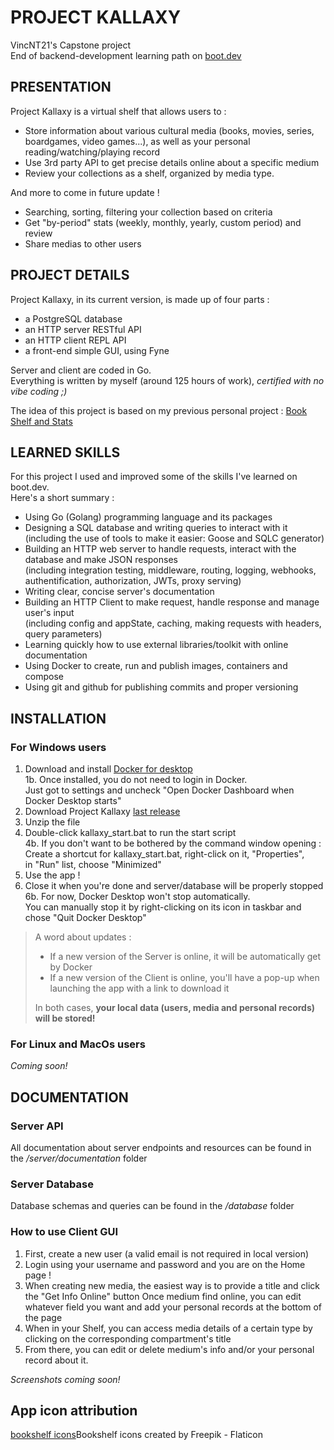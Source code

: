 # PROJECT KALLAXY
VincNT21's Capstone project   
End of backend-development learning path on [boot.dev](https://www.boot.dev/)

## PRESENTATION
Project Kallaxy is a virtual shelf that allows users to :
- Store information about various cultural media (books, movies, series, boardgames, video games...), as well as your personal reading/watching/playing record
- Use 3rd party API to get precise details online about a specific medium
- Review your collections as a shelf, organized by media type.


And more to come in future update !
- Searching, sorting, filtering your collection based on criteria
- Get "by-period" stats (weekly, monthly, yearly, custom period) and review
- Share medias to other users


## PROJECT DETAILS
Project Kallaxy, in its current version,  is made up of four parts : 
- a PostgreSQL database
- an HTTP server RESTful API
- an HTTP client REPL API 
- a front-end simple GUI, using Fyne
  
Server and client are coded in Go.  
Everything is written by myself (around 125 hours of work), *certified with no vibe coding ;)*

The idea of this project is based on my previous personal project : [Book Shelf and Stats](https://github.com/VincNT21/books_shelf_and_stats)

## LEARNED SKILLS

For this project I used and improved some of the skills I've learned on boot.dev.  
Here's a short summary :
- Using Go (Golang) programming language and its packages
- Designing a SQL database and writing queries to interact with it  
(including the use of tools to make it easier: Goose and SQLC generator)
- Building an HTTP web server to handle requests, interact with the database and make JSON responses  
(including integration testing, middleware, routing, logging, webhooks, authentification, authorization, JWTs, proxy serving)
- Writing clear, concise server's documentation
- Building an HTTP Client to make request, handle response and manage user's input  
(including config and appState, caching, making requests with headers, query parameters)
- Learning quickly how to use external libraries/toolkit with online documentation
- Using Docker to create, run and publish images, containers and compose
- Using git and github for publishing commits and proper versioning

## INSTALLATION
### For Windows users
1. Download and install [Docker for desktop](https://desktop.docker.com/win/main/amd64/Docker%20Desktop%20Installer.exe?utm_source=docker&utm_medium=webreferral&utm_campaign=dd-smartbutton&utm_location=module)  
1b. Once installed, you do not need to login in Docker.   
Just got to settings and uncheck "Open Docker Dashboard when Docker Desktop starts"
2. Download Project Kallaxy [last release](https://github.com/VincNT21/project_kallaxy/releases)
3. Unzip the file 
4. Double-click kallaxy_start.bat to run the start script  
4b. If you don't want to be bothered by the command window opening :  
Create a shortcut for kallaxy_start.bat, right-click on it, "Properties",   
in "Run" list, choose "Minimized"
5. Use the app !
6. Close it when you're done and server/database will be properly stopped  
6b. For now, Docker Desktop won't stop automatically.  
You can manually stop it by right-clicking on its icon in taskbar and chose "Quit Docker Desktop"

> A word about updates :
> - If a new version of the Server is online, it will be automatically get by Docker
> - If a new version of the Client is online, you'll have a pop-up when launching the app with a link to download it
>   
> In both cases, **your local data (users, media and personal records) will be stored!**

### For Linux and MacOs users
*Coming soon!*

## DOCUMENTATION

### Server API

All documentation about server endpoints and resources can be found in the */server/documentation* folder

### Server Database

Database schemas and queries can be found in the */database* folder

### How to use Client GUI
1. First, create a new user (a valid email is not required in local version)
2. Login using your username and password and you are on the Home page !
3. When creating new media, the easiest way is to provide a title and click the "Get Info Online" button
Once medium find online, you can edit whatever field you want and add your personal records at the bottom of the page
4. When in your Shelf, you can access media details of a certain type by clicking on the corresponding compartment's title
5. From there, you can edit or delete medium's info and/or your personal record about it. 


*Screenshots coming soon!*

## App icon attribution
[bookshelf icons](https://www.flaticon.com/free-icons/bookshelf)Bookshelf icons created by Freepik - Flaticon